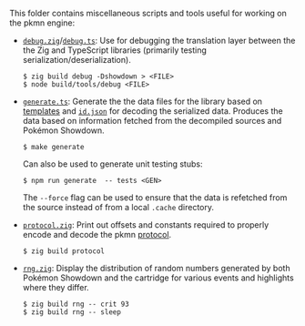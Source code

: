 This folder contains miscellaneous scripts and tools useful for working on the pkmn engine:

- [`debug.zig`](debug.zig)/[`debug.ts`](debug.ts): Use for debugging the translation layer between
  the the Zig and TypeScript libraries (primarily testing serialization/deserialization).

      $ zig build debug -Dshowdown > <FILE>
      $ node build/tools/debug <FILE>

- [`generate.ts`](generate.ts): Generate the the data files for the library based on
  [templates](../lib/common/data) and [`id.json`](../pkg/ids.json) for decoding the serialized data.
  Produces the data based on information fetched from the decompiled sources and Pokémon Showdown.

      $ make generate

  Can also be used to generate unit testing stubs:

      $ npm run generate  -- tests <GEN>

  The `--force` flag can be used to ensure that the data is refetched from the source instead of
  from a local `.cache` directory.

- [`protocol.zig`](protocol.zig): Print out offsets and constants required to properly encode and
  decode the pkmn [protocol](../../docs/PROTOCOL.md).

      $ zig build protocol

- [`rng.zig`](rng.zig): Display the distribution of random numbers generated by both Pokémon
  Showdown and the cartridge for various events and highlights where they differ.

      $ zig build rng -- crit 93
      $ zig build rng -- sleep
